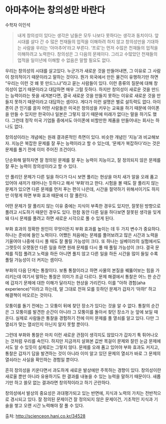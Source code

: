 # 아마추어는 창의성만 바란다

수학자 이인석
> 내게 창의성이 있다는 생각은 남들은 모두 나보다 못하다는 생각과 동치이다. 앞 시대를 살다 간 수 많은 천재들의 업적을 이해하려 하지 않고 창의성만을 기대하는 사람을 우리는 ‘아마추어’라고 부른다. ‘프로’는 먼저 수많은 천재들의 업적을 이해하려고 노력한다. 창의성은 그 다음의 문제이다. 그리고 수많았던 천재들의 업적을 일이년에 이해할 수 없음은 말할 필요도 없다.

우리는 창의성의 시대를 살고있다. 
누군가가 새로운 것을 만들어내면, 그 이유로 그 사람이 창의적이기 때문이라고 말하는 것이다.
뭔가 외국에서 만든 물건이 유행하기만 하면 “우리는 이런 것 왜 못 만드느냐”라고 묻는 사람들이 있다. 이런 종류의 질문에 대해 창의성이 없기 때문이라고 대답하면 매우 그럴 듯하다. 하지만 창의성이 새로운 것을 만드는 능력이라는 뜻을 새겨본다면, 결국 새로운 것을 만들지 못하는 이유로 새로운 것을 만들지 못하기 때문이라고 대답하는 셈이다.
게다가 이런 설명은 별로 설득력도 없다. 아이폰이 큰 인기를 끌자 어떤 사람들은 미국은 창의성을 키우는 교육을 하기 때문에 아이폰을 만들 수 있지만 한국이나 일본은 그렇지 않기 때문에 미래가 없다는 말을 하기도 했다. 그런데 정작 미국 기업들 중에서도 아이폰에 비할만한 제품을 만들어내는 회사는 하나도 없다.

창의성이라는 개념에는 원래 결과론적인 측면이 있다. 비슷한 개념인 ‘지능’과 비교해보자. 지능은 복잡한 문제를 잘 푸는 능력이라고 할 수 있는데, ‘문제가 복잡하다’라는 것은 문제를 풀기 전에 이미 주어진 조건이다. 

단순화해 말하자면 잘 정의된 문제를 잘 푸는 능력이 지능이고, 잘 정의되지 않은 문제를 잘 푸는 능력이 창의성이라고 할 수 있다.

안 풀리던 문제가 다른 일을 하다가 다시 보면 풀리는 현상을 마치 새가 알을 오래 품고 있어야 새끼가 태어나는 듯하다고 해서 ‘부화’라고 한다. 시험을 볼 때도 잘 풀리지 않는 문제가 있으면 다른 문제를 먼저 푸는 편이 나은데, 시간을 절약하기 위해서이기도 하지만 이렇게 하면 부화 효과 때문에 더 잘 풀린다. 

어떤 문제가 잘 풀리지 않는 이유 중에는 지식이 부족한 경우도 있지만, 잘못된 방향으로 풀려고 시도하기 때문인 경우도 있다.
한참 동안 다른 일을 하다보면 잘못된 생각을 잊게 돼 다시 문제를 풀려고 하면 새로운 시각으로 풀 수 있게 된다.

부화 효과의 정확한 원인이 무엇이든지 부화 효과를 높이는 데 두 가지 변수가 중요하다. 하나는 준비에 들인 노력이다. 어쨌든 처음에는 문제를 풀어보려고 많은 시간과 노력을 기울여야 나중에 다시 풀 때도 잘 풀릴 가능성이 크다. 또 하나는 실베이라의 실험에서도 그랫듯이 오랫동안 다른 일을 하면 원래 문제를 다시 풀 때 풀릴 가능성이 크다. 결국 문제를 직접 풀려고 노력을 하든 아니면 풀지 않고 다른 일을 하든 시간을 많이 들일 수록 풀릴 가능성이 더 커지는 셈이다.

부화의 다음 단계는 통찰이다. 보통 통찰이라고 하면 사물의 본질을 꿰뚫어보는 힘을 가리키는데 여기서 말하는 통찰은 의미가 조금 다르다. 문제 해결에서 통찰은 어느 한 순간에 갑자기 문제에 대한 이해가 달라지는 현상을 가리킨다. 이를 "아하 경험(aha experience)"이라고 하는데, 말 그대로 전혀 모를 듯하던 문제가 갑자기 ‘아하!’ 하고 해결책이 떠오르는 것이다.

모퉁이를 돌기 전에는 그 모퉁이 뒤에 찾던 장소가 있다는 것을 알 수 없다. 통찰의 순간은 그 모퉁이를 발견한 순간이 아니라 그 모퉁이를 돌아서 찾던 장소가 눈 앞에 보일 때 온다. 실제로 사람들은 통찰을 경험하기 전에 이미 문제를 풀 열쇠를 알고 있다. 다만 그 열쇠가 맞는 열쇠인지 아닌지 알지 못할 뿐이다.

그런데 부화와 통찰은 마치 이런 새로운 관점이 생각지도 않았다가 갑자기 툭 튀어나오는 것처럼 우리를 속인다. 하지만 지금까지 살펴본 값싼 목걸이 문제와 잘린 눈금 문제에서도 알 수 있듯이 실제로는 그렇지 않다. 문제를 오래 품고 있어야 부화 효과도 커지고, 통찰은 갑자기 답을 발견하는 것이 아니라 이미 알고 있던 문제의 열쇠가 바로 그 문제의 열쇠라는 사실을 확인하는 경험일 뿐이다.

흔히 창의성을 키운다면서 과도하게 새로운 발상에만 주목하는 경향이 있다.
창의성이란 새로울 뿐만 아니라 유용하기도 한 결과를 내놓을 수 있는 능력을 말하기 때문이다. 새롭기만 하고 쓸모 없는 결과라면 창의적이라고 하기 곤란하다.

창의성에서 발상의 중요성은 과대평가되고 있는 반면에, 지식과 노력의 가치는 전반적으로 경시되고 있다. 잘 정의된 문제이건 잘 정의되지 않은 문제이건, 기초적인 지식과 기술을 쌓고 오랜 시간 노력해야 잘 풀 수 있다. 

출처: http://scienceon.hani.co.kr/34528
